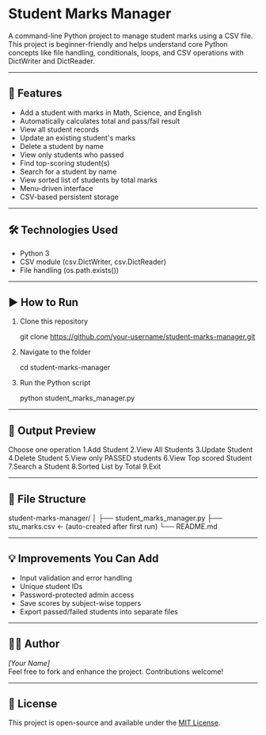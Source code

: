 # Student Marks Manager

A command-line Python project to manage student marks using a CSV file. This project is beginner-friendly and helps understand core Python concepts like file handling, conditionals, loops, and CSV operations with DictWriter and DictReader.

---

## 📌 Features

- Add a student with marks in Math, Science, and English
- Automatically calculates total and pass/fail result
- View all student records
- Update an existing student's marks
- Delete a student by name
- View only students who passed
- Find top-scoring student(s)
- Search for a student by name
- View sorted list of students by total marks
- Menu-driven interface
- CSV-based persistent storage

---

## 🛠 Technologies Used

- Python 3
- CSV module (csv.DictWriter, csv.DictReader)
- File handling (os.path.exists())

---

## ▶ How to Run

1. Clone this repository  
   
   git clone https://github.com/your-username/student-marks-manager.git
   

2. Navigate to the folder  
   
   cd student-marks-manager
   

3. Run the Python script  
   
   python student_marks_manager.py
   

---

## 📂 Output Preview


Choose one operation 
 1.Add Student 
 2.View All Students 
 3.Update Student 
 4.Delete Student 
 5.View only PASSED students 
 6.View Top scored Student 
 7.Search a Student 
 8.Sorted List by Total 
 9.Exit


---

## 📄 File Structure


student-marks-manager/
│
├── student_marks_manager.py
├── stu_marks.csv  ← (auto-created after first run)
└── README.md


---

## 💡 Improvements You Can Add

- Input validation and error handling
- Unique student IDs
- Password-protected admin access
- Save scores by subject-wise toppers
- Export passed/failed students into separate files

---

## 🧑‍💻 Author

*[Your Name]*  
Feel free to fork and enhance the project. Contributions welcome!

---

## 📃 License

This project is open-source and available under the [MIT License](LICENSE).
